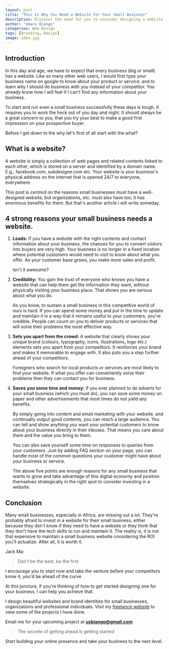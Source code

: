 ```yaml
---
layout: post
title: "This Is Why You Need a Website for Your Small Business"
description: Discover the need for you to consider designing a website for your small business. Start designing your brand now to get ahead of the curve of your competitors. 
author: "Umaru Biango"
categories: Web Design
tags: [Branding, Design]
image: idea.jpg
---
```


## Introduction 

In this day and age, we have to expect that every business (big or small) has a website. Like so many other web users, I would first type your business name on google to know about your product or service, and to learn why I should do business with you instead of your competitor. You already know how I will feel if I can't find any information about your business. 

To start and run even a small business successfully these days is tough. It requires you to work the heck out of you day and night. It should always be a great concern to you, that you try your best to make a good first impression on your prospective buyer. 

Before I get down to the why let's first of all start with the what?

## What is a website? 

A website is simply a collection of web pages and related contents linked to each other, which is stored on a server and identified by a domain name. E.g., facebook.com, subdesigne.com etc. Your website is your business's physical address on the internet that is opened 24/7 to everyone, everywhere. 

This post is _centred_ on the reasons small businesses must have a well-designed website, but organizations, etc. must also have too; it has enormous benefits for them. But that's another article I will write someday.

## 4 strong reasons your small business needs a website.

1. **Leads:**  If you have a website with the right contents and contact information about your business, the chances for you to convert visitors into buyers are very high. Your business is no longer in a fixed location where potential customers would need to visit to know about what you offer. As your customer base grows, you make more sales and profit. 

   Isn't it awesome?

2. **Credibility:**  You gain the trust of everyone who knows you have a website that can help them get the information they want, without physically visiting your business place. That shows you are serious about what you do. 

   As you know, to sustain a small business in this competitive world of ours is hard. If you can spend some money and put in the time to update and maintain it in a way that it remains useful to your customers, you're credible. People can count on you to deliver products or services that will solve their problems the most effective way.

3. **Sets you apart from the crowd:**  A website that clearly shows your unique brand (colours, typography, icons, illustrations, logo etc.) elements sets you apart from your competitors. It reinforces your brand and makes it memorable to engage with. It also puts you a step further ahead of your competitors. 

   Foreigners who search for local products or services are most likely to find your website. If what you offer can conveniently solve their problems then they can contact you for business.  

4. **Saves you some time and money:** If you ever planned to do adverts for your small business (which you must do), you can save some money on paper and other advertisements that most times do not yield any benefits. 

   By simply going into content and email marketing with your website, and continually output good contents, you can reach a large audience. You can tell and show anything you want your potential customers to know about your business directly in their inboxes. That means you care about them and the value you bring to them. 

   You can also save yourself some time on responses to queries from your customers. Just by adding FAQ section on your page, you can handle most of the common questions your customer might have about your business or service.

   The above five points are enough reasons for any small business that wants to grow and take advantage of this digital economy and position themselves strategically in the right spot to consider investing in a website. 

## Conclusion 

Many small businesses, especially in Africa, are missing out a lot. They're probably afraid to invest in a website for their small business, either because they don't know if they need to have a website or they think that they don't have the tech skills to run and maintain it. The reality is, it is not that expensive to maintain a small business website considering the ROI you'll actualize. After all, it is worth it. 

Jack Ma:
> Don't be the best, be the first 

I encourage you to start now and take the venture before your competitors know it, you'd be ahead of the curve

At this juncture, if you're thinking of how to get started designing one for your business, I can help you achieve that.

I design beautiful websites and brand identities for small businesses, organizations and professional individuals. Visit my [freelance website](https://subdesigne.com) to view some of the projects I have done.

Email me for your upcoming project at **usbiango@gmail.com**

> The secrete of getting ahead is getting started

Start building your online presence and take your business to the next level. 


